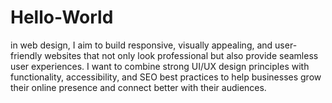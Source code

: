 # Hello-World
in web design, I aim to build responsive, visually appealing, and user-friendly websites that not only look professional but also provide seamless user experiences. I want to combine strong UI/UX design principles with functionality, accessibility, and SEO best practices to help businesses grow their online presence and connect better with their audiences.